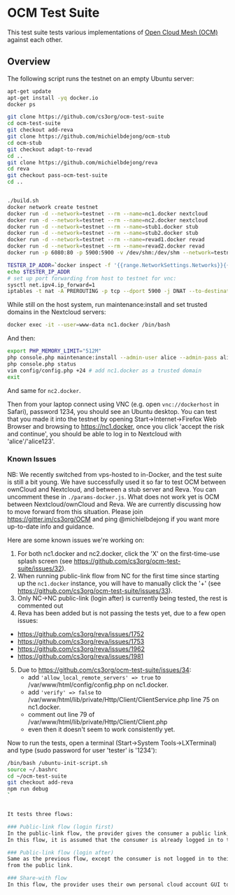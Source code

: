 # OCM Test Suite
This test suite tests various implementations of [Open Cloud Mesh (OCM)](https://github.com/cs3org/OCM-API) against each other.

## Overview
The following script runs the testnet on an empty Ubuntu server:
```sh
apt-get update
apt-get install -yq docker.io
docker ps

git clone https://github.com/cs3org/ocm-test-suite
cd ocm-test-suite
git checkout add-reva
git clone https://github.com/michielbdejong/ocm-stub
cd ocm-stub
git checkout adapt-to-revad
cd ..
git clone https://github.com/michielbdejong/reva
cd reva
git checkout pass-ocm-test-suite
cd ..


./build.sh
docker network create testnet
docker run -d --network=testnet --rm --name=nc1.docker nextcloud
docker run -d --network=testnet --rm --name=nc2.docker nextcloud
docker run -d --network=testnet --rm --name=stub1.docker stub
docker run -d --network=testnet --rm --name=stub2.docker stub
docker run -d --network=testnet --rm --name=revad1.docker revad
docker run -d --network=testnet --rm --name=revad2.docker revad
docker run -p 6080:80 -p 5900:5900 -v /dev/shm:/dev/shm --network=testnet --name=tester -d --cap-add=SYS_ADMIN tester

TESTER_IP_ADDR=`docker inspect -f '{{range.NetworkSettings.Networks}}{{.IPAddress}}{{end}}' tester`
echo $TESTER_IP_ADDR
# set up port forwarding from host to testnet for vnc:
sysctl net.ipv4.ip_forward=1
iptables -t nat -A PREROUTING -p tcp --dport 5900 -j DNAT --to-destination $TESTER_IP_ADDR:5900
```

While still on the host system, run maintenance:install and set trusted domains in the Nextcloud servers:
```sh
docker exec -it --user=www-data nc1.docker /bin/bash
```
And then:
```sh
export PHP_MEMORY_LIMIT="512M"
php console.php maintenance:install --admin-user alice --admin-pass alice123
php console.php status
vim config/config.php +24 # add nc1.docker as a trusted domain
exit
```
And same for `nc2.docker`.

Then from your laptop connect using VNC (e.g. open `vnc://dockerhost` in Safari), password 1234, you should see an Ubuntu desktop.
You can test that you made it into the testnet by opening Start->Internet->Firefox Web Browser and browsing to https://nc1.docker, once you
click 'accept the risk and continue', you should be able to log in to Nextcloud with 'alice'/'alice123'.

### Known Issues
NB: We recently switched from vps-hosted to in-Docker, and the test suite is still a bit young.
We have successfully used it so far to test OCM between ownCloud and Nextcloud,
and between a stub server and Reva.
You can uncomment these in `./params-docker.js`.
What does not work yet is OCM between Nextcloud/ownCloud  and Reva. We are currently discussing how to move forward
from this situation. Please join https://gitter.im/cs3org/OCM and ping @michielbdejong if you want more up-to-date info and guidance.

Here are some known issues we're working on:

1. For both nc1.docker and nc2.docker, click the 'X' on the first-time-use splash screen (see https://github.com/cs3org/ocm-test-suite/issues/32).
2. When running public-link flow from NC for the first time since starting up the `nc1.docker` instance, you will have to manually click the '+' (see https://github.com/cs3org/ocm-test-suite/issues/33).
3. Only NC->NC public-link (login after) is currently being tested, the rest is commented out
4. Reva has been added but is not passing the tests yet, due to a few open issues:
  * https://github.com/cs3org/reva/issues/1752
  * https://github.com/cs3org/reva/issues/1753
  * https://github.com/cs3org/reva/issues/1962
  * https://github.com/cs3org/reva/issues/1981
5. Due to https://github.com/cs3org/ocm-test-suite/issues/34:
   * add `'allow_local_remote_servers' => true` to /var/www/html/config/config.php on nc1.docker.
   * add `'verify' => false` to /var/www/html/lib/private/Http/Client/ClientService.php line 75 on nc1.docker.
   * comment out line 79 of /var/www/html/lib/private/Http/Client/Client.php
   * even then it doesn't seem to work consistently yet.

Now to run the tests, open a terminal (Start->System Tools->LXTerminal) and type (sudo password for user 'tester' is '1234'):
```sh
/bin/bash /ubuntu-init-script.sh
source ~/.bashrc
cd ~/ocm-test-suite
git checkout add-reva
npm run debug
`


It tests three flows:

### Public-link flow (login first)
In the public-link flow, the provider gives the consumer a public link, and the consumer clicks 'save to my personal cloud' on there.
In this flow, it is assumed that the consumer is already logged in to their personal cloud account before clicking 'save to my personal cloud' on the public link. After clicking, the consumer is redirected to their personal cloud account GUI, accepts the share, and then leaves it again.

### Public-link flow (login after)
Same as the previous flow, except the consumer is not logged in to their own personal cloud account yet when they get redirected to it
from the public link.

### Share-with flow
In this flow, the provider uses their own personal cloud account GUI to share a resource with the consumer, and the consumer notices this from the notification in their personal cloud acccount GUI, accepts the share, then leaves it again.
